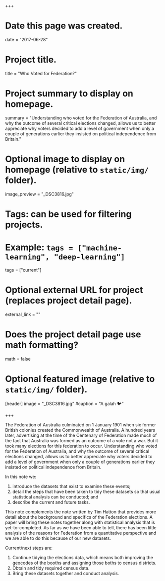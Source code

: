 +++
# Date this page was created.
date = "2017-06-28"

# Project title.
title = "Who Voted for Federation?"

# Project summary to display on homepage.
summary = "Understanding who voted for the Federation of Australia, and why the outcome of several critical elections changed, allows us to better appreciate why voters decided to add a level of government when only a couple of generations earlier they insisted on political independence from Britain."

# Optional image to display on homepage (relative to `static/img/` folder).
image_preview = "_DSC3816.jpg"

# Tags: can be used for filtering projects.
# Example: `tags = ["machine-learning", "deep-learning"]`
tags = ["current"]

# Optional external URL for project (replaces project detail page).
external_link = ""

# Does the project detail page use math formatting?
math = false

# Optional featured image (relative to `static/img/` folder).
[header]
image = "_DSC3816.jpg"
#caption = "A galah :bird:"

+++

The Federation of Australia culminated on 1 January 1901 when six former British colonies created the Commonwealth of Australia. A hundred years later, advertising at the time of the Centenary of Federation made much of the fact that Australia was formed as an outcome of a vote not a war. But it took many elections for this federation to occur. Understanding who voted for the Federation of Australia, and why the outcome of several critical elections changed, allows us to better appreciate why voters decided to add a level of government when only a couple of generations earlier they insisted on political independence from Britain. 

In this note we: 

1. introduce the datasets that exist to examine these events;
2. detail the steps that have been taken to tidy these datasets so that usual statistical analysis can be conducted; and 
3. describe the current and future tasks.

This note complements the note written by Tim Hatton that provides more detail about the background and specifics of the Federation elections. A paper will bring these notes together along with statistical analysis that is yet-to-completed. As far as we have been able to tell, there has been little analysis of the reasons for Federation from a quantitative perspective and we are able to do this because of our new datasets.

Current/next steps are:

1. Continue tidying the elections data, which means both improving the geocodes of the booths and assigning those boths to census districts.
2. Obtain and tidy required census data.
3. Bring these datasets together and conduct analysis.